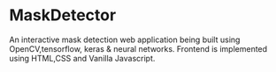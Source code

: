 # MaskDetector

An interactive mask detection web application being built using OpenCV,tensorflow, keras & neural networks.
Frontend is implemented using HTML,CSS and Vanilla Javascript.
